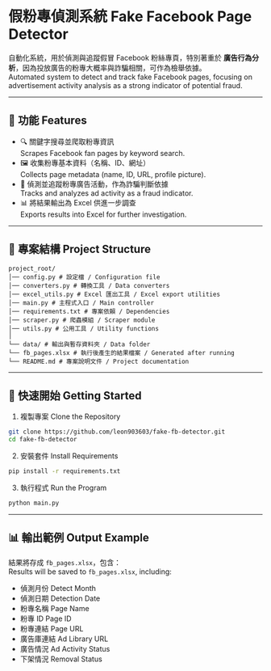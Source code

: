 # 假粉專偵測系統 Fake Facebook Page Detector

自動化系統，用於偵測與追蹤假冒 Facebook 粉絲專頁，特別著重於 **廣告行為分析**，因為投放廣告的粉專大概率與詐騙相關，可作為檢舉依據。  
Automated system to detect and track fake Facebook pages, focusing on advertisement activity analysis as a strong indicator of potential fraud.  

---

## 📌 功能 Features
- 🔍 關鍵字搜尋並爬取粉專資訊  
  Scrapes Facebook fan pages by keyword search.  
- 🖼️ 收集粉專基本資料（名稱、ID、網址）  
  Collects page metadata (name, ID, URL, profile picture).  
- 📢 偵測並追蹤粉專廣告活動，作為詐騙判斷依據  
  Tracks and analyzes ad activity as a fraud indicator.  
- 📊 將結果輸出為 Excel 供進一步調查  
  Exports results into Excel for further investigation.  

---

## 📂 專案結構 Project Structure
```
project_root/
│── config.py # 設定檔 / Configuration file
│── converters.py # 轉換工具 / Data converters
│── excel_utils.py # Excel 匯出工具 / Excel export utilities
│── main.py # 主程式入口 / Main controller
│── requirements.txt # 專案依賴 / Dependencies
│── scraper.py # 爬蟲模組 / Scraper module
│── utils.py # 公用工具 / Utility functions
│
└── data/ # 輸出與暫存資料夾 / Data folder
└── fb_pages.xlsx # 執行後產生的結果檔案 / Generated after running
└── README.md # 專案說明文件 / Project documentation
```
---

## 🚀 快速開始 Getting Started
1. 複製專案 Clone the Repository
```bash
git clone https://github.com/leon903603/fake-fb-detector.git
cd fake-fb-detector
```
2. 安裝套件 Install Requirements
```bash
pip install -r requirements.txt
```
3. 執行程式 Run the Program
```bash
python main.py
```
---
## 📊 輸出範例 Output Example
結果將存成 `fb_pages.xlsx`，包含：  
Results will be saved to `fb_pages.xlsx`, including:

- 偵測月份 Detect Month  
- 偵測日期 Detection Date  
- 粉專名稱 Page Name  
- 粉專 ID Page ID  
- 粉專連結 Page URL  
- 廣告庫連結 Ad Library URL  
- 廣告情況 Ad Activity Status  
- 下架情況 Removal Status  

